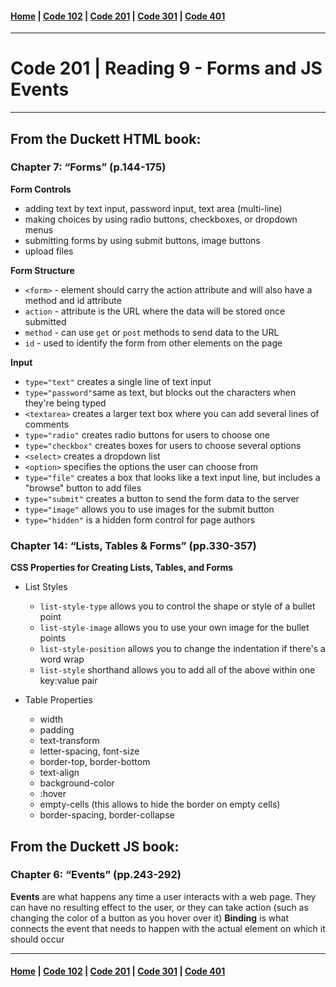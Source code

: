 #### [Home](../README.md) | [Code 102](../102main.md) | [Code 201](../201main.md) | [Code 301](../301main.md) | [Code 401](../401main.md)
***
# Code 201 | Reading 9 - Forms and JS Events
***
## From the Duckett HTML book:
### Chapter 7: “Forms” (p.144-175)
**Form Controls**
- adding text by text input, password input, text area (multi-line)
- making choices by using radio buttons, checkboxes, or dropdown menus
- submitting forms by using submit buttons, image buttons
- upload files

**Form Structure**
- `<form>` - element should carry the action attribute and will also have a method and id attribute
- `action` - attribute is the URL where the data will be stored once submitted
- `method` - can use `get` or `post` methods to send data to the URL
- `id` - used to identify the form from other elements on the page

**Input**
- `type="text"` creates a single line of text input
- `type="password"`same as text, but blocks out the characters when they're being typed
- `<textarea>` creates a larger text box where you can add several lines of comments
- `type="radio"` creates radio buttons for users to choose one
- `type="checkbox"` creates boxes for users to choose several options
- `<select>` creates a dropdown list
- `<option>` specifies the options the user can choose from
- `type="file"` creates a box that looks like a text input line, but includes a "browse" button to add files
- `type="submit"` creates a button to send the form data to the server
- `type="image"` allows you to use images for the submit button
- `type="hidden"` is a hidden form control for page authors


### Chapter 14: “Lists, Tables & Forms” (pp.330-357)
**CSS Properties for Creating Lists, Tables, and Forms**
- List Styles
    - `list-style-type` allows you to control the shape or style of a bullet point
    - `list-style-image` allows you to use your own image for the bullet points
    - `list-style-position` allows you to change the indentation if there's a word wrap
    - `list-style` shorthand allows you to add all of the above within one key:value pair

- Table Properties
    - width
    - padding
    - text-transform
    - letter-spacing, font-size
    - border-top, border-bottom
    - text-align
    - background-color
    - :hover
    - empty-cells (this allows to hide the border on empty cells)
    - border-spacing, border-collapse

## From the Duckett JS book:
### Chapter 6: “Events” (pp.243-292)
**Events** are what happens any time a user interacts with a web page. They can have no resulting effect to the user, or they can take action (such as changing the color of a button as you hover over it)
**Binding** is what connects the event that needs to happen with the actual element on which it should occur


***
#### [Home](../README.md) | [Code 102](../102main.md) | [Code 201](../201main.md) | [Code 301](../301main.md) | [Code 401](../401main.md)